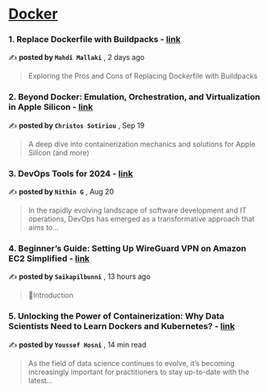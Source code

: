 
<h1><a href=https://medium.com/tag/docker/recommended target="_blank" rel="noopener noreferrer">Docker</a></h1>
<h3>1. Replace Dockerfile with Buildpacks - <a href=https://medium.com/itnext/replace-dockerfile-with-buildpacks-f7e435ad2bfc?source=tag_recommended_feed---------0-84----------docker----------6fde6cd5_9baf_4d31_8569_621ae31822ae------- target="_blank" rel="noopener noreferrer">link</a></h3>

✍️ **posted by `Mahdi Mallaki`** <date> , 2 days ago</date>

<blockquote>Exploring the Pros and Cons of Replacing Dockerfile with Buildpacks</blockquote>

<h3>2. Beyond Docker: Emulation, Orchestration, and Virtualization in Apple Silicon - <a href=https://medium.com/itnext/beyond-docker-emulation-orchestration-and-virtualization-in-apple-silicon-34011259cd91?source=tag_recommended_feed---------1-107----------docker----------6fde6cd5_9baf_4d31_8569_621ae31822ae------- target="_blank" rel="noopener noreferrer">link</a></h3>

✍️ **posted by `Christos Sotiriou`** <date> , Sep 19</date>

<blockquote>A deep dive into containerization mechanics and solutions for Apple Silicon (and more)</blockquote>

<h3>3. DevOps Tools for 2024 - <a href=https://medium.com/@nithinguruswamy/devops-tools-for-2024-40112e1e657c?source=tag_recommended_feed---------2-85----------docker----------6fde6cd5_9baf_4d31_8569_621ae31822ae------- target="_blank" rel="noopener noreferrer">link</a></h3>

✍️ **posted by `Nithin G`** <date> , Aug 20</date>

<blockquote>In the rapidly evolving landscape of software development and IT operations, DevOps has emerged as a transformative approach that aims to…</blockquote>

<h3>4. Beginner’s Guide: Setting Up WireGuard VPN on Amazon EC2 Simplified - <a href=https://medium.com/@saikapilbunni06/beginners-guide-setting-up-wireguard-vpn-on-amazon-ec2-simplified-8086f588a761?source=tag_recommended_feed---------3-84----------docker----------6fde6cd5_9baf_4d31_8569_621ae31822ae------- target="_blank" rel="noopener noreferrer">link</a></h3>

✍️ **posted by `Saikapilbunni`** <date> , 13 hours ago</date>

<blockquote>🚀Introduction</blockquote>

<h3>5. Unlocking the Power of Containerization: Why Data Scientists Need to Learn Dockers and Kubernetes? - <a href=https://medium.com/gitconnected/unlocking-the-power-of-containerization-why-data-scientists-need-to-learn-dockers-and-kubernetes-b112456c62fc?source=tag_recommended_feed---------4-107----------docker----------6fde6cd5_9baf_4d31_8569_621ae31822ae------- target="_blank" rel="noopener noreferrer">link</a></h3>

✍️ **posted by `Youssef Hosni`** <date> , 14 min read</date>

<blockquote>As the field of data science continues to evolve, it’s becoming increasingly important for practitioners to stay up-to-date with the latest…</blockquote>

